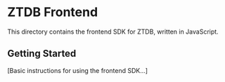 # ZTDB Frontend

This directory contains the frontend SDK for ZTDB, written in JavaScript.

## Getting Started

[Basic instructions for using the frontend SDK...]